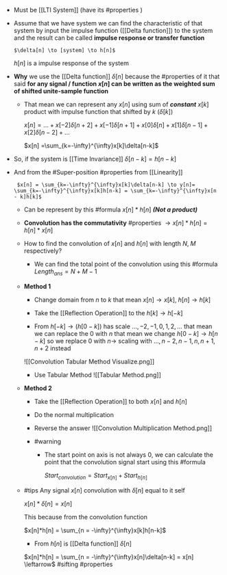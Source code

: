 - Must be [[LTI System]] (have its #properties )
  
- Assume that we have system we can find the characteristic of that system by input the impulse function ([[Delta function]]) to the system and the result can be called **impulse response or transfer function** 
  
	  $\delta[n] \to [system] \to h[n]$
	 $h[n]$ is a impulse response of the system

- **Why** we use the [[Delta function]] $\delta[n]$ because the #properties of it that said **for any signal / function $x[n]$ can be written as the weighted sum of shifted unite-sample function**
  
	- That mean we can represent any $x[n]$ using sum of ***constant*** $x[k]$ product with impulse function that shifted by $k$   ($\delta[k]$) 
		
		$x[n] = ...+x[-2]\delta[n+2] + x[-1]\delta[n+1] + x[0]\delta[n] + x[1]\delta[n-1] + x[2]\delta[n-2]+...$ 
		
		$x[n] =\sum_{k=-\infty}^{\infty}x[k]\delta[n-k]$
		
- So, if the system is [[Time Invariance]] 
	  $\delta[n-k] = h[n-k]$ 
	  
- And from the #Super-position #properties from [[Linearity]]
  
	   $x[n] = \sum_{k=-\infty}^{\infty}x[k]\delta[n-k] \to y[n]= \sum_{k=-\infty}^{\infty}x[k]h[n-k] = \sum_{k=-\infty}^{\infty}x[n - k]h[k]$
	   
	- Can be represent by this #formula  $x[n]*h[n]$ ***(Not a product)***
	  
	- **Convolution has the commutativity** #properties $\to x[n]*h[n] = h[n]*x[n]$ 

	- How to find the convolution of $x[n]$ and $h[n]$ with length $N, \; M$ respectively?   
	  
		- We can find the total point of the convolution using this #formula 
		  $Length_{ans} = N + M -1$ 
		
	- **Method 1**
		- Change domain from $n$ to $k$ that mean $x[n] \to x[k], \; h[n] \to h[k]$ 
		  
		- Take the [[Reflection Operation]] to the $h[k] \to h[-k]$
		  
		- From $h[-k] \to (h[0-k])$ has scale $...,-2,-1,0,1,2,...$ that mean we can replace the $0$ with $n$ that mean we change $h[0-k] \to h[n-k]$ so we replace $0$ with $n \to$ scaling with $...,n-2,n-1,n,n+1,n+2$  instead
		  
		![[Convolution Tabular Method Visualize.png]]
		  
		- Use Tabular Method ![[Tabular Method.png]]
		  
	- **Method 2**
		- Take the [[Reflection Operation]] to both $x[n]$ and $h[n]$
		- Do the normal multiplication 
		- Reverse the answer
		![[Convolution Multiplication Method.png]]
		
		- #warning 
			- The start point on axis is not always $0$, we can calculate the point that the convolution signal start using this #formula 
			  
			  $Start_{convolution} = Start_{x[n]} + Start_{h[n]}$ 
	
	- #tips
	  Any signal $x[n]$ convolution with $\delta[n]$ equal to it self
	  
	  $x[n]*\delta[n] = x[n]$ 
	  
	  This because from the convolution function 
	  
	  $x[n]*h[n] = \sum_{n = -\infty}^{\infty}x[k]h[n-k]$ 
	  
	  - From $h[n]$ is [[Delta function]] $\delta[n]$ 
	  
	  $x[n]*h[n] = \sum_{n = -\infty}^{\infty}x[n]\delta[n-k] = x[n] \leftarrow$ #sifting #properties   